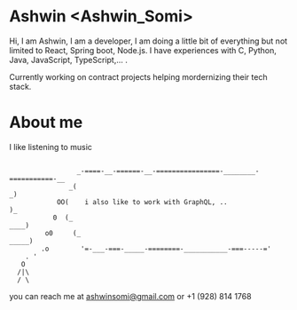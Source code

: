<!--## Hi there 👋-->
# Ashwin <Ashwin_Somi> 

Hi, I am Ashwin, I am a developer, I am doing a little bit of everything but not limited to React, Spring boot, Node.js.
I have experiences with  C, Python, Java, JavaScript, TypeScript,... .

Currently working on contract projects helping mordernizing their tech stack.

# About me
I like listening to music 
```

                 _-====-__-======-__-================-________-===========-__
               _(                                                           _)
            OO(    i also like to work with GraphQL, ..                      )_
           0  (_                                                        ____)
         o0     (_                                                _____)
        .o        '=-___-===-_____-========-___________-===-----='                             
    . '
   O
  /|\
  / \
```

you can reach me at ashwinsomi@gmail.com or +1 (928) 814 1768

<!--
**AshwinSomi/AshwinSomi** is a ✨ _special_ ✨ repository because its `README.md` (this file) appears on your GitHub profile.

Here are some ideas to get you started:

- 🔭 I’m currently working on ...
- 🌱 I’m currently learning ...
- 👯 I’m looking to collaborate on ...
- 🤔 I’m looking for help with ...
- 💬 Ask me about ...
- 📫 How to reach me: ...
- 😄 Pronouns: ...
- ⚡ Fun fact: ...
-->
